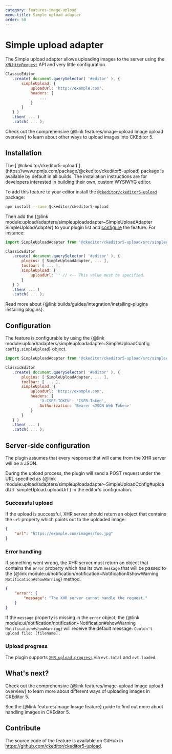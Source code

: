 ```yaml
---
category: features-image-upload
menu-title: Simple upload adapter
order: 50
---
```


# Simple upload adapter

The Simple upload adapter allows uploading images to the server using the [`XMLHttpRequest`](https://developer.mozilla.org/en-US/docs/Web/API/XMLHttpRequest) API and very little configuration.

 ```js
ClassicEditor
	.create( document.querySelector( '#editor' ), {
		simpleUpload: {
			uploadUrl: 'http://example.com',
			headers: {
				...
			}
		}
	} )
	.then( ... )
	.catch( ... );
```

<info-box>
	Check out the comprehensive {@link features/image-upload Image upload overview} to learn about other ways to upload images into CKEditor 5.
</info-box>

## Installation

<info-box info>
	The [`@ckeditor/ckeditor5-upload`](https://www.npmjs.com/package/@ckeditor/ckeditor5-upload) package is available by default in all builds. The installation instructions are for developers interested in building their own, custom WYSIWYG editor.
</info-box>

To add this feature to your editor install the [`@ckeditor/ckeditor5-upload`](https://www.npmjs.com/package/@ckeditor/ckeditor5-upload) package:

 ```bash
npm install --save @ckeditor/ckeditor5-upload
```

Then add the {@link module:upload/adapters/simpleuploadadapter~SimpleUploadAdapter SimpleUploadAdapter} to your plugin list and [configure](#configuration) the feature. For instance:

 ```js
import SimpleUploadAdapter from '@ckeditor/ckeditor5-upload/src/simpleuploadadapter';

ClassicEditor
	.create( document.querySelector( '#editor' ), {
		plugins: [ SimpleUploadAdapter, ... ],
		toolbar: [ ... ],
		simpleUpload: {
			uploadUrl: '' // <-- This value must be specified.
		}
	} )
	.then( ... )
	.catch( ... );
```

<info-box info>
	Read more about {@link builds/guides/integration/installing-plugins installing plugins}.
</info-box>

## Configuration

The feature is configurable by using the {@link module:upload/adapters/simpleuploadadapter~SimpleUploadConfig `config.simpleUpload`} object.

 ```js
import SimpleUploadAdapter from '@ckeditor/ckeditor5-upload/src/simpleuploadadapter';

ClassicEditor
	.create( document.querySelector( '#editor' ), {
		plugins: [ SimpleUploadAdapter, ... ],
		toolbar: [ ... ],
		simpleUpload: {
			uploadUrl: 'http://example.com',
			headers: {
				'X-CSRF-TOKEN': 'CSFR-Token',
				Authorization: 'Bearer <JSON Web Token>'
			}
		}
	} )
	.then( ... )
	.catch( ... );
```

## Server-side configuration

The plugin assumes that every response that will came from the XHR server will be a JSON.

<info-box info>
	During the upload process, the plugin will send a POST request under the URL specified as {@link module:upload/adapters/simpleuploadadapter~SimpleUploadConfig#uploadUrl `simpleUpload.uploadUrl`} in the editor's configuration.
</info-box>

### Successful upload

If the upload is successful, XHR server should return an object that contains the `url` property which points out to the uploaded image:

```json
{
	"url": "https://example.com/images/foo.jpg"
}
``` 

### Error handling

If something went wrong, the XHR server must return an object that contains the `error` property which has its own `message` that will be passed to the {@link module:ui/notification/notification~Notification#showWarning `Notification#showWarning`} method.

```json
{
	"error": {
		"message": "The XHR server cannot handle the request."
	}
}
```

If the `message` property is missing in the `error` object, the {@link module:ui/notification/notification~Notification#showWarning `Notification#showWarning`} will receive the default message: `Couldn't upload file: [filename].`

### Upload progress

The plugin supports [`XHR.upload.progress`](https://developer.mozilla.org/en-US/docs/Web/API/XMLHttpRequest/upload) via `evt.total` and `evt.loaded`.

## What's next?

Check out the comprehensive {@link features/image-upload Image upload overview} to learn more about different ways of uploading images in CKEditor 5.

See the {@link features/image Image feature} guide to find out more about handling images in CKEditor 5.

## Contribute

The source code of the feature is available on GitHub in https://github.com/ckeditor/ckeditor5-upload.
